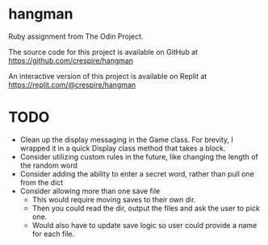 # hangman
Ruby assignment from The Odin Project.

The source code for this project is available on GitHub at https://github.com/crespire/hangman

An interactive version of this project is available on Replit at https://replit.com/@crespire/hangman

# TODO
* Clean up the display messaging in the Game class. For brevity, I wrapped it in a quick Display class method that takes a block.
* Consider utilizing custom rules in the future, like changing the length of the random word
* Consider adding the ability to enter a secret word, rather than pull one from the dict
* Consider allowing more than one save file
  *  This would require moving saves to their own dir.
  *  Then you could read the dir, output the files and ask the user to pick one.
  *  Would also have to update save logic so user could provide a name for each file.